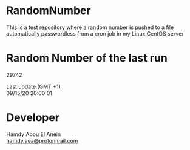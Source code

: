 # RandomNumber    
This is a test repository where a random number is pushed to a file automatically passwordless from a cron job in my Linux CentOS server    
# Random Number of the last run   
29742
      
Last update (GMT +1)    
09/15/20 20:00:01
# Developer    
Hamdy Abou El Anein   
hamdy.aea@protonmail.com
